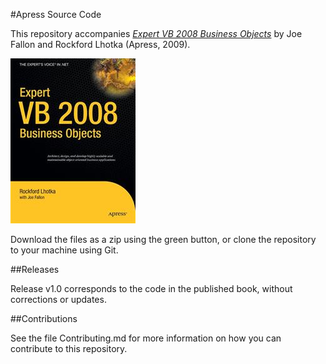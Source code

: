 #Apress Source Code

This repository accompanies [*Expert VB 2008 Business Objects*](http://www.apress.com/9781430216384) by Joe Fallon and Rockford Lhotka (Apress, 2009).

![Cover image](9781430216384.jpg)

Download the files as a zip using the green button, or clone the repository to your machine using Git.

##Releases

Release v1.0 corresponds to the code in the published book, without corrections or updates.

##Contributions

See the file Contributing.md for more information on how you can contribute to this repository.
